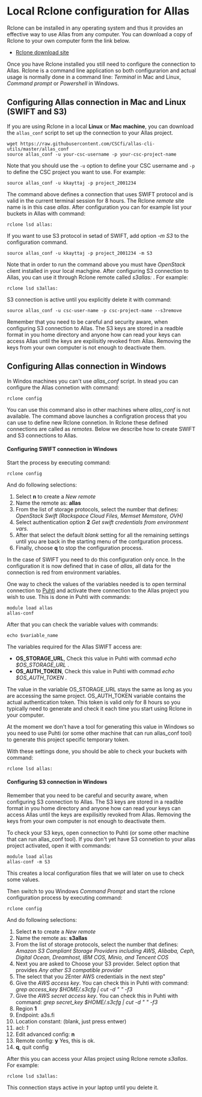 # Local Rclone configuration for Allas

Rclone can be installed in any operating system and thus it provides an effective way 
to use Allas from any computer. You can download a copy of Rclone to your own computer 
form the link below.

   * [Rclone download site](https://rclone.org/downloads/)

Once you have Rclone installed you still need to configure the connection to Allas. Rclone is a 
command line application so both configurarion and actual usage is normally done in a command 
line: _Terminal_ in Mac and Linux, _Command prompt_ or _Powershell_ in Windows.

## Configuring Allas connection in Mac and Linux (SWIFT and S3)

If you are using Rclone in a local **Linux** or **Mac machine**, you can download 
the `allas_conf` script to set up the connection to your Allas project.

```text
wget https://raw.githubusercontent.com/CSCfi/allas-cli-utils/master/allas_conf
source allas_conf -u your-csc-username -p your-csc-project-name
```
Note that you should use the `-u` option to define your CSC username and `-p` to 
define the CSC project you want to use. For example:

```text
source allas_conf -u kkayttaj -p project_2001234
```
The command above defines a connection that uses SWIFT protocol and is valid in the current
terminal session for 8 hours. The Rclone _remote_ site name is in this case _allas_. After 
configuration you can for example list your buckets in Allas with command:
```text
rclone lsd allas:
```
If you want to use S3 protocol in setad of SWIFT, add option _-m S3_ to the configuration command. 
```text
source allas_conf -u kkayttaj -p project_2001234 -m S3
```
Note that in order to run the command above you must have _OpenStack_ client installed in your local machgine. After configuring S3 connection to Allas, you can use it through Rclone remote called _s3allas:_ . For example:

```text
rclone lsd s3allas:
```
S3 connection is active until you explicitly delete it with command:

```text
source allas_conf -u csc-user-name -p csc-project-name --s3remove
```

Remember that you need to be careful and security aware, when configuring S3 connection to Allas. The S3 keys are stored in a readble format in you home directory and anyone how can read your keys can access Allas until the keys are expilisitly revoked from Allas. Removing the keys from your own computer is not enough to deactivate them.

## Configuring Allas connection in Windows 

In Windos machines you can't use _allas_conf_ script. In stead you can configure the Allas connetion with command:

```text
rclone config
```
You can use this command also in other machines where _allas_conf_ is not available.
The command above launches a configration process that you can use to define new Rclone 
connetion. In Rclone these defined connections are called as _remotes_. 
Below we describe how to create SWIFT and S3 connections to Allas.

#### Configuring SWIFT connection in Windows

Start the process by executing command:

```text
rclone config
```
And do following selections:

   1. Select **n** to create a _New remote_
   2. Name the remote as: **allas**
   3. From the list of storage protocols, select the number that defines:
_OpenStack Swift (Rackspace Cloud Files, Memset Memstore, OVH)_
   4. Select authentication option **2** _Get swift credentials from environment vars._
   5. After that select the default _blank_ setting for all the remaining settings until you are back in the starting menu of the confguration process. 
   6. Finally, choose **q** to stop the configuration process.
 
In the case of SWIFT you need to do this configuration only once. In the configuration 
it is now defined that in case of _allas_, all data for the connection is red from environment variables.

One way to check the values of the variables needed is to open terminal connection to 
[Puhti](https://puhti.csc.fi) and activate there connection to the Allas project you 
wish to use. This is done in Puhti with commands:

```text
module load allas
allas-conf
```
After that you can check the variable values with commands:

```text
echo $variable_name
```
The variables required for the Allas SWIFT access are:

   * **OS_STORAGE_URL**, Check this value in Puhti with commad  _echo $OS_STORAGE_URL_ .
   * **OS_AUTH_TOKEN**, Check this value in Puhti with commad  _echo $OS_AUTH_TOKEN_ .

The value in the variable OS_STORAGE_URL stays the same as long as you are accessing the same project.
OS_AUTH_TOKEN variable contains the actual authentication token. This token is valid only for 8 hours so you typically need 
to generate and check it each time you start using Rclone in your computer.

At the moment we don't have a tool for generating this value in Windows so you need to 
use Puhti (or some other machine that can run allas_conf tool) to generate this project 
specific temporary token.

With these settings done, you should be able to check your buckets with command:
```text
rclone lsd allas:
```

#### Configuring S3 connection in Windows

Remember that you need to be careful and security aware, when configuring S3 connection to Allas. The S3 keys are stored in a readble format in you home directory and anyone how can read your keys can access Allas until the keys are expilisitly revoked from Allas. Removing the keys from your own computer is not enough to deactivate them.

To check your S3 keys, open connection to Puhti (or some other machine that can run allas_conf tool). If you don't yet have S3 connetion to your allas project activated, open it with commands:

```
module load allas
allas-conf -m S3
```
This creates a local configuration files that we will later on use to check some values.

Then switch to you Windows _Command Prompt_ and start the rclone configuration process by executing command:

```text
rclone config
```
And do following selections:

   1. Select **n** to create a _New remote_
   2. Name the remote as: **s3allas**
   3. From the list of storage protocols, select the number that defines: _Amazon S3 Compliant Storage Providers including AWS, Alibaba, Ceph, Digital Ocean, Dreamhost, IBM COS, Minio, and Tencent COS_
   4. Next you are asked to Choose your S3 provider. Select option that provides _Any other S3 compatible provider_
   5. The select that you 2Enter AWS credentials in the next step" 
   6. Give the _AWS access key_. You can check this in Puhti with command: 
   _grep access_key $HOME/.s3cfg  | cut -d " " -f3_ 
   7. Give the _AWS secret access key_. You can check this in Puhti with command: 
   _grep secret_key $HOME/.s3cfg  | cut -d " " -f3_ 
   8. Region **1**
   9. Endpoint: a3s.fi
   10. Location constant: (blank, just press entwer)
   11. acl: *1*
   12. Edit advanced config: **n**
   13. Remote config: **y** Yes, this is ok.
   14. **q**, quit config
 
After this you can access your Allas project using Rclone remote _s3allas_. For example:

```text
rclone lsd s3allas:
```

This connection stays active in your laptop until you delete it.

 

